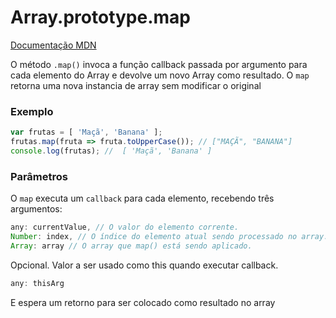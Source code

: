 # Array.prototype.map

[Documentação MDN](https://developer.mozilla.org/pt-BR/docs/Web/JavaScript/Reference/Global_Objects/Array/map)

O método `.map()` invoca a função callback passada por argumento para cada elemento do Array e devolve um novo Array como resultado.
O `map` retorna uma nova instancia de array sem modificar o original

### Exemplo

```javascript
var frutas = [ 'Maçã', 'Banana' ];
frutas.map(fruta => fruta.toUpperCase()); // ["MAÇÃ", "BANANA"]
console.log(frutas); //  [ 'Maçã', 'Banana' ]
```

### Parâmetros

O `map` executa um `callback` para cada elemento, recebendo três argumentos:

```javascript
any: currentValue, // O valor do elemento corrente.
Number: index, // O índice do elemento atual sendo processado no array.
Array: array // O array que map() está sendo aplicado.
```

Opcional. Valor a ser usado como this quando executar callback.
```javascript
any: thisArg
```

E espera um retorno para ser colocado como resultado no array